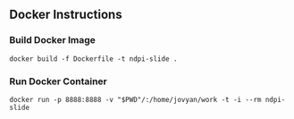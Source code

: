 
## Docker Instructions

### Build Docker Image

```shell
docker build -f Dockerfile -t ndpi-slide .
```

### Run Docker Container

```shell
docker run -p 8888:8888 -v "$PWD"/:/home/jovyan/work -t -i --rm ndpi-slide
```